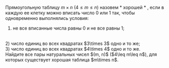 Прямоугольную таблицу $m\times n$ ($4\leq m\leq n$) назовем  * хорошей * , если в каждую ее клетку можно вписать число 0 или 1 так, чтобы одновременно 
выполнялись условия:
<br/>
1) не все вписанные числа равны 0 и не все равны 1;
<br/>
2) число единиц во всех квадратах $3\times 3$ одно и то же;
<br/>
3) число единиц во всех квадратах $4\times 4$ одно и то же.
<br/>
Найдите все пары натуральных чисел $(m, n)$ ($4\leq m\leq n$), для которых 
существует хорошая таблица $m\times n$.